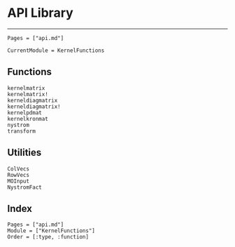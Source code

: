 # API Library

---
```@contents
Pages = ["api.md"]
```

```@meta
CurrentModule = KernelFunctions
```

## Functions

```@docs
kernelmatrix
kernelmatrix!
kerneldiagmatrix
kerneldiagmatrix!
kernelpdmat
kernelkronmat
nystrom
transform
```

## Utilities

```@docs
ColVecs
RowVecs
MOInput
NystromFact
```

## Index

```@index
Pages = ["api.md"]
Module = ["KernelFunctions"]
Order = [:type, :function]
```
